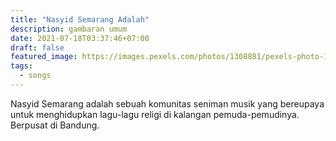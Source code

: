 ```yaml
---
title: "Nasyid Semarang Adalah"
description: gambaran umum
date: 2021-07-18T03:37:46+07:00
draft: false
featured_image: https://images.pexels.com/photos/1308881/pexels-photo-1308881.jpeg?auto=compress&cs=tinysrgb&dpr=1&w=500
tags:
  - songs
---
```


Nasyid Semarang adalah sebuah komunitas seniman musik yang bereupaya untuk menghidupkan lagu-lagu religi di kalangan pemuda-pemudinya. Berpusat di Bandung.
